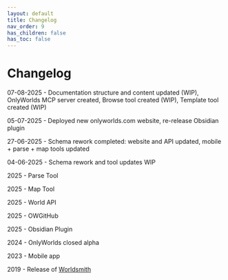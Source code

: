 ```yaml
---
layout: default
title: Changelog
nav_order: 9
has_children: false
has_toc: false
---
```


# Changelog

07-08-2025 - Documentation structure and content updated (WIP), OnlyWorlds MCP server created, Browse tool created (WIP), Template tool created (WIP)

05-07-2025 - Deployed new onlyworlds.com website, re-release  Obsidian plugin 

27-06-2025 - Schema rework completed: website and API updated, mobile + parse + map tools updated

04-06-2025 - Schema rework and tool updates WIP

2025 - Parse Tool

2025 - Map Tool

2025 - World API

2025 - OWGitHub

2025 - Obsidian Plugin

2024 - OnlyWorlds closed alpha

2023 - Mobile app
  
2019 - Release of [Worldsmith](https://github.com/worldsmithdev/Worldsmith)